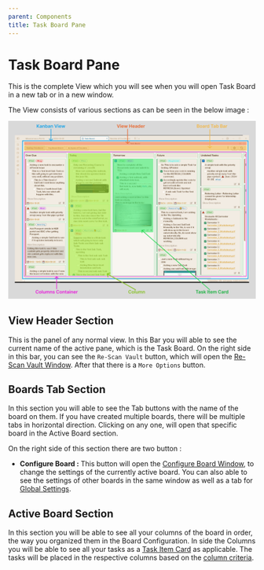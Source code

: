 ```yaml
---
parent: Components
title: Task Board Pane
---
```


# Task Board Pane

This is the complete View which you will see when you will open Task Board in a new tab or in a new window.

The View consists of various sections as can be seen in the below image :

![Task Board UI Legend](../../assets//TaskBoardUIBreakLegend.png)

## View Header Section

This is the panel of any normal view. In this Bar you will able to see the current name of the active pane, which is the Task Board. On the right side in this bar, you can see the `Re-Scan Vault` button, which will open the [Re-Scan Vault Window](./ReScan_Vault_Feature.md). After that there is a `More Options` button.

## Boards Tab Section

In this section you will able to see the Tab buttons with the name of the board on them. If you have created multiple boards, there will be multiple tabs in horizontal direction. Clicking on any one, will open that specific board in the Active Board section.

On the right side of this section there are two button :

- **Configure Board :** This button will open the [Configure Board Window](../How_To/HowToUseBoardSettings.md), to change the settings of the currently active board. You can also able to see the settings of other boards in the same window as well as a tab for [Global Settings](../How_To/HowToUseGlobalSettings.md).

## Active Board Section

In this section you will be able to see all your columns of the board in order, the way you organized them in the Board Configuration. In side the Columns you will be able to see all your tasks as a [Task Item Card](./Task_Item_Card.md) as applicable. The tasks will be placed in the respective columns based on the [column criteria](./Types_Of_Columns.md).
